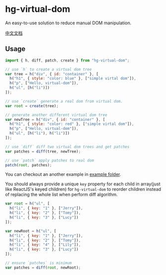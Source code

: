 # hg-virtual-dom

An easy-to-use solution to reduce manual DOM manipulation.

[中文文档](./README_CN.md)

## Usage

```js
import { h, diff, patch, create } from "hg-virtual-dom";

// use `h` to create a virtual dom tree
var tree = h("div", { id: "container" }, [
  h("h1", { style: "color: blue" }, ["simple virtal dom"]),
  h("p", ["Hello, virtual-dom"]),
  h("ul", [h("li")])
]);

// use `create` generate a real dom from virtual dom.
var root = create(tree);

// generate another different virtual dom tree
var newTree = h("div", { id: "container" }, [
  h("h1", { style: "color: red" }, ["simple virtal dom"]),
  h("p", ["Hello, virtual-dom"]),
  h("ul", [h("li"), h("li")])
]);

// use `diff` diff two virtual dom trees and get patches
var patches = diff(tree, newTree);

// use `patch` apply patches to real dom
patch(root, patches);
```

You can checkout an another example in [example folder](./example).

You should always provide a unique `key` property for each child in array(just like ReactJS's keyed children) for `hg-virtual-dom` to reorder children instead of replacing the whole list when perform diff algorithm.

```js
var root = h("ul", [
  h("li", { key: "1" }, ["Jerry"]),
  h("li", { key: "2" }, ["Tomy"]),
  h("li", { key: "3" }, ["Lucy"])
]);

var newRoot = h("ul", [
  h("li", { key: "1" }, ["Jerry"]),
  h("li", { key: "2" }, ["Tomy"]),
  h("li", { key: "4" }, ["Lily"]),
  h("li", { key: "3" }, ["Lucy"])
]);

// ensure `patches` is minimum
var patches = diff(root, newRoot);
```
